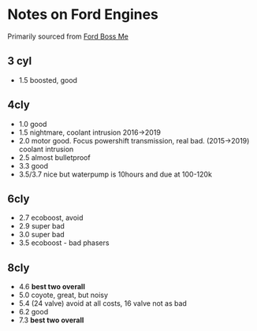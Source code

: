 # Notes on Ford Engines

Primarily sourced from [Ford Boss Me](https://www.youtube.com/watch?v=YcJNgXCgKfg)

## 3 cyl
- 1.5 boosted, good

## 4cly
- 1.0 good
- 1.5 nightmare, coolant intrusion 2016->2019
- 2.0 motor good. Focus powershift transmission, real bad. (2015->2019) coolant intrusion
- 2.5 almost bulletproof
- 3.3 good
- 3.5/3.7 nice but waterpump is 10hours and due at 100-120k


## 6cly
- 2.7 ecoboost, avoid
- 2.9 super bad
- 3.0 super bad
- 3.5 ecoboost - bad phasers


## 8cly
- 4.6 **best two overall**
- 5.0 coyote, great, but noisy
- 5.4 (24 valve) avoid at all costs, 16 valve not as bad
- 6.2 good
- 7.3 **best two overall**
